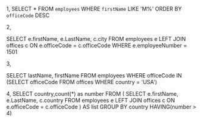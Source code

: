 1, 
SELECT *  FROM `employees` WHERE `firstName` LIKE 'M%' ORDER BY `officeCode` DESC

2, 

SELECT
	e.firstName, 
    e.LastName, 
    c.city
FROM employees e
LEFT JOIN offices c
ON e.officeCode = c.officeCode
 WHERE e.employeeNumber = 1501

3,

SELECT 
    lastName, firstName
FROM
    employees
WHERE
    officeCode IN (SELECT 
            officeCode
        FROM
            offices
        WHERE
            country = 'USA')

4, 
SELECT 
    country,count(*) as number
FROM (
SELECT
	e.firstName, 
    e.LastName, 
    c.country
FROM employees e
LEFT JOIN offices c
ON e.officeCode = c.officeCode
    ) AS list
    GROUP BY country
    HAVING(number > 4)
